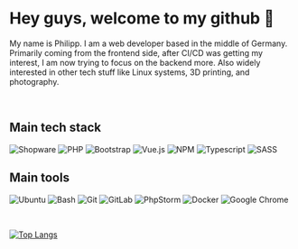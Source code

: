 # Hey guys, welcome to my github 👋

My name is Philipp. I am a web developer based in the middle of Germany. Primarily coming from the frontend side, after CI/CD was getting my interest, I am now trying to focus on the backend more. Also widely interested in other tech stuff like Linux systems, 3D printing, and photography.

<br>

## Main tech stack
![Shopware](https://img.shields.io/badge/Shopware-%23181717.svg?style=for-the-badge&logo=shopware&logoColor=white)
![PHP](https://img.shields.io/badge/PHP-%23181717.svg?style=for-the-badge&logo=PHP&logoColor=white)
![Bootstrap](https://img.shields.io/badge/bootstrap-%23181717.svg?style=for-the-badge&logo=bootstrap&logoColor=white)
![Vue.js](https://img.shields.io/badge/vuejs-%23181717.svg?style=for-the-badge&logo=vuedotjs&logoColor=white)
![NPM](https://img.shields.io/badge/NPM-%23181717.svg?style=for-the-badge&logo=npm&logoColor=white)
![Typescript](https://img.shields.io/badge/typescript-%23181717.svg?style=for-the-badge&logo=typescript&logoColor=white)
![SASS](https://img.shields.io/badge/SASS-%23181717.svg?style=for-the-badge&logo=SASS&logoColor=white)

## Main tools
![Ubuntu](https://img.shields.io/badge/Ubuntu-%23181717?style=for-the-badge&logo=ubuntu&logoColor=white)
![Bash](https://img.shields.io/badge/gnubash-%23181717?style=for-the-badge&logo=gnubash&logoColor=white)
![Git](https://img.shields.io/badge/git-%23181717.svg?style=for-the-badge&logo=git&logoColor=white)
![GitLab](https://img.shields.io/badge/gitlab-%23181717.svg?style=for-the-badge&logo=gitlab&logoColor=white)
![PhpStorm](https://img.shields.io/badge/phpstorm-%23181717?style=for-the-badge&logo=phpstorm&logoColor=white)
![Docker](https://img.shields.io/badge/docker-%23181717.svg?style=for-the-badge&logo=docker&logoColor=white)
![Google Chrome](https://img.shields.io/badge/Google%20Chrome-%23181717?style=for-the-badge&logo=GoogleChrome&logoColor=white)

<br>

[![Top Langs](https://github-readme-stats.vercel.app/api/top-langs/?username=PT1602&langs_count=6&layout=compact&show_icons=true&title_color=ffffff&icon_color=34abeb&text_color=daf7dc&bg_color=0000)](https://github.com/PT1602/github-readme-stats)

